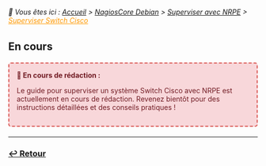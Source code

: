 <link rel="stylesheet" type="text/css" href="/assets/css/purple-theme.css">

###### 📂 Vous êtes ici : [Accueil](../../../index.md) > [NagiosCore Debian](../../nagioscore-debian/index.md) > [Superviser avec NRPE](../supervision-nrpe.md) > <a href="." style="color: #ff9900; text-decoration: underline;">Superviser Switch Cisco</a>


## En cours

<div style="border: 2px dashed #d9534f; border-radius: 5px; padding: 15px; margin: 20px 0; background-color: #f8d7da; color: #721c24;">
  <strong>🚧 En cours de rédaction :</strong>
  <p>Le guide pour superviser un système Switch Cisco avec NRPE est actuellement en cours de rédaction. Revenez bientôt pour des instructions détaillées et des conseils pratiques !</p>
</div>

---

### **[↩️ Retour](../../nagioscore-debian/supervision-nrpe.md)**

